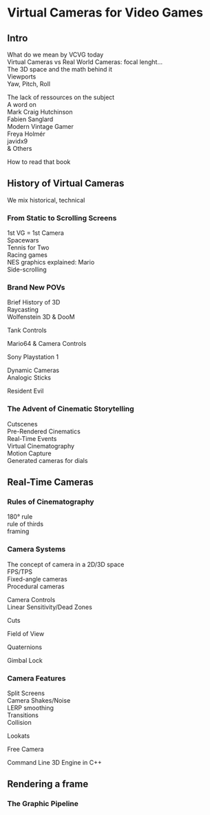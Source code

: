 # Virtual Cameras for Video Games

## Intro  
What do we mean by VCVG today  
Virtual Cameras vs Real World Cameras: focal lenght...  
The 3D space and the math behind it  
Viewports  
Yaw, Pitch, Roll  


The lack of ressources on the subject  
A word on  
Mark Craig Hutchinson  
Fabien Sanglard  
Modern Vintage Gamer  
Freya Holmér  
javidx9  
& Others  

How to read that book  
 
## History of Virtual Cameras  
    
We mix historical, technical 

### From Static to Scrolling Screens  
1st VG = 1st Camera  
Spacewars  
Tennis for Two  
Racing games  
NES graphics explained: Mario  
Side-scrolling

### Brand New POVs  
Brief History of 3D  
Raycasting  
Wolfenstein 3D & DooM  

Tank Controls  

Mario64 & Camera Controls  

Sony Playstation 1  

Dynamic Cameras  
Analogic Sticks  

Resident Evil  

### The Advent of Cinematic Storytelling  
Cutscenes  
Pre-Rendered Cinematics  
Real-Time Events  
Virtual Cinematography  
Motion Capture  
Generated cameras for dials  

## Real-Time Cameras  

### Rules of Cinematography  
180° rule  
rule of thirds  
framing  

### Camera Systems  
The concept of camera in a 2D/3D space  
FPS/TPS  
Fixed-angle cameras  
Procedural cameras  

Camera Controls  
Linear Sensitivity/Dead Zones

Cuts  

Field of View  

Quaternions  

Gimbal Lock  
### Camera Features  

Split Screens  
Camera Shakes/Noise  
LERP smoothing  
Transitions  
Collision  

Lookats  

Free Camera  

Command Line 3D Engine in C++  


## Rendering a frame  

### The Graphic Pipeline   




    
